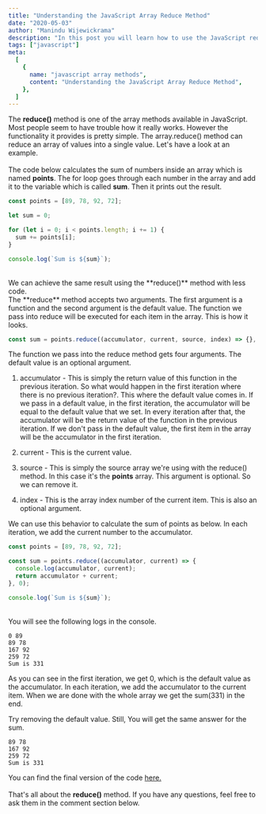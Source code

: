 ```yaml
---
title: "Understanding the JavaScript Array Reduce Method"
date: "2020-05-03"
author: "Manindu Wijewickrama"
description: "In this post you will learn how to use the JavaScript reduce method"
tags: ["javascript"]
meta:
  [
    {
      name: "javascript array methods",
      content: "Understanding the JavaScript Array Reduce Method",
    },
  ]
---
```


The **reduce()** method is one of the array methods available in JavaScript. Most people seem to have trouble how it really works. However the functionality it provides is pretty simple. The array.reduce() method can reduce an array of values into a single value. Let's have a look at an example.
<br />
<br />
The code below calculates the sum of numbers inside an array which is named **points**. The for loop goes through each number in the array and add it to the variable which is called **sum**. Then it prints out the result.

```javascript
const points = [89, 78, 92, 72];

let sum = 0;

for (let i = 0; i < points.length; i += 1) {
  sum += points[i];
}

console.log(`Sum is ${sum}`);
```

<br />
We can achieve the same result using the **reduce()** method with less code.
<br />
The **reduce** method accepts two arguments. The first argument is a function and the second argument is the default value. The function we pass into reduce will be executed for each item in the array. This is how it looks.

```javascript
const sum = points.reduce((accumulator, current, source, index) => {}, 0);
```

The function we pass into the reduce method gets four arguments. The default value is an optional argument.

1. accumulator - This is simply the return value of this function in the previous iteration. So what would happen in the first iteration where there is no previous iteration?. This where the default value comes in. If we pass in a default value, in the first iteration, the accumulator will be equal to the default value that we set. In every iteration after that, the accumulator will be the return value of the function in the previous iteration. If we don't pass in the default value, the first item in the array will be the accumulator in the first iteration.

2. current - This is the current value.
3. source - This is simply the source array we're using with the reduce() method. In this case it's the **points** array. This argument is optional. So we can remove it.
4. index - This is the array index number of the current item. This is also an optional argument.

We can use this behavior to calculate the sum of points as below. In each iteration, we add the current number to the accumulator.

```javascript
const points = [89, 78, 92, 72];

const sum = points.reduce((accumulator, current) => {
  console.log(accumulator, current);
  return accumulator + current;
}, 0);

console.log(`Sum is ${sum}`);
```

<br />
You will see the following logs in the console.

```
0 89
89 78
167 92
259 72
Sum is 331
```

As you can see in the first iteration, we get 0, which is the default value as the accumulator. In each iteration, we add the accumulator to the current item. When we are done with the whole array we get the sum(331) in the end.

Try removing the default value. Still, You will get the same answer for the sum.

```
89 78
167 92
259 72
Sum is 331
```

You can find the final version of the code [here.](https://repl.it/@maninduw/JS-Reduce)
<br />
<br />
That's all about the **reduce()** method. If you have any questions, feel free to ask them in the comment section below.
